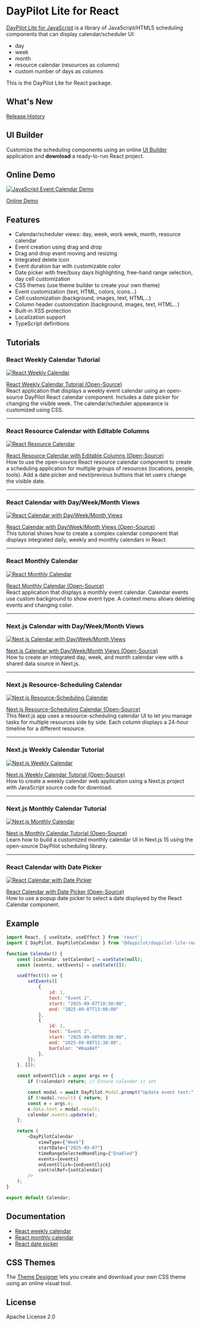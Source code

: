 # DayPilot Lite for React

[DayPilot Lite for JavaScript](https://javascript.daypilot.org/open-source/) is a library of JavaScript/HTML5 scheduling components that can display calendar/scheduler UI:
* day
* week
* month
* resource calendar (resources as columns)
* custom number of days as columns

This is the DayPilot Lite for React package.

## What's New

[Release History](https://javascript.daypilot.org/daypilot-lite-history/)

## UI Builder

Customize the scheduling components using an online [UI Builder](https://builder.daypilot.org/) application and **download** a ready-to-run React project.

## Online Demo

[![JavaScript Event Calendar Demo](https://static.daypilot.org/npm/202207/javascript-html5-event-calendar-scheduler-drag-drop.png)](https://javascript.daypilot.org/demo/lite/)

[Online Demo](https://javascript.daypilot.org/demo/lite/)

## Features

* Calendar/scheduler views: day, week, work week, month, resource calendar
* Event creation using drag and drop
* Drag and drop event moving and resizing
* Integrated delete icon
* Event duration bar with customizable color
* Date picker with free/busy days highlighting, free-hand range selection, day cell customization
* CSS themes (use theme builder to create your own theme)
* Event customization (text, HTML, colors, icons...)
* Cell customization (background, images, text, HTML...)
* Column header customization (background, images, text, HTML...)
* Built-in XSS protection
* Localization support
* TypeScript definitions

## Tutorials

### React Weekly Calendar Tutorial

[![React Weekly Calendar](https://static.daypilot.org/npm/202308/react-weekly-calendar-component-open-source.png)](https://code.daypilot.org/42221/react-weekly-calendar-tutorial)

[React Weekly Calendar Tutorial (Open-Source)](https://code.daypilot.org/42221/react-weekly-calendar-tutorial)  
React application that displays a weekly event calendar using an open-source DayPilot React calendar component. Includes a date picker for changing the visible week. The calendar/scheduler appearance is customized using CSS.

***

### React Resource Calendar with Editable Columns

[![React Resource Calendar](https://static.daypilot.org/npm/202411/react-resource-calendar-witih-editable-columns.png)](https://code.daypilot.org/62447/react-resource-calendar-open-source)

[React Resource Calendar with Editable Columns (Open-Source)](https://code.daypilot.org/62447/react-resource-calendar-open-source)  
How to use the open-source React resource calendar component to create a scheduling application for multiple groups of resources (locations, people, tools). Add a date picker and next/previous buttons that let users change the visible date.

***

### React Calendar with Day/Week/Month Views

[![React Calendar with Day/Week/Month Views](https://static.daypilot.org/npm/202406/react-calendar-with-day-week-month-views-open-source.png)](https://code.daypilot.org/27556/react-day-week-month-calendar)

[React Calendar with Day/Week/Month Views (Open-Source)](https://code.daypilot.org/27556/react-day-week-month-calendar)  
This tutorial shows how to create a complex calendar component that displays integrated daily, weekly and monthly calendars in React.

***

### React Monthly Calendar

[![React Monthly Calendar](https://static.daypilot.org/npm/202406/react-monthly-calendar-open-source.png)](https://code.daypilot.org/26289/react-monthly-calendar-tutorial)

[React Monthly Calendar (Open-Source)](https://code.daypilot.org/26289/react-monthly-calendar-tutorial)  
React application that displays a monthly event calendar. Calendar events use custom background to show event type. A context menu allows deleting events and changing color.

***

### Next.js Calendar with Day/Week/Month Views
[![Next.js Calendar with Day/Week/Month Views](https://static.daypilot.org/npm/202505/next.js-calendar-with-day-week-month-views-open-source.png)](https://code.daypilot.org/62886/next-js-calendar-day-week-month-open-source)

[Next.js Calendar with Day/Week/Month Views (Open-Source)](https://code.daypilot.org/62886/next-js-calendar-day-week-month-open-source)  
How to create an integrated day, week, and month calendar view with a shared data source in Next.js.

***

### Next.js Resource-Scheduling Calendar
[![Next.js Resource-Scheduling Calendar](https://static.daypilot.org/npm/202505/next.js-resource-scheduling-calendar-open-source.png)](https://code.daypilot.org/13080/next-js-resource-scheduling-calendar-open-source)

[Next.js Resource-Scheduling Calendar (Open-Source)](https://code.daypilot.org/13080/next-js-resource-scheduling-calendar-open-source)  
This Next.js app uses a resource-scheduling calendar UI to let you manage tasks for multiple resources side by side. Each column displays a 24-hour timeline for a different resource.

***

### Next.js Weekly Calendar Tutorial

[![Next.js Weekly Calendar](https://static.daypilot.org/npm/202403/next.js-weekly-calendar-open-source.png)](https://code.daypilot.org/45330/next-js-weekly-calendar-open-source)

[Next.js Weekly Calendar Tutorial (Open-Source)](https://code.daypilot.org/45330/next-js-weekly-calendar-open-source)  
How to create a weekly calendar web application using a Next.js project with JavaScript source code for download.

***

### Next.js Monthly Calendar Tutorial

[![Next.js Monthly Calendar](https://static.daypilot.org/npm/202411/next.js-monthly-calendar-component-open-source.png)](https://code.daypilot.org/37709/next-js-monthly-calendar-open-source)

[Next.js Monthly Calendar Tutorial (Open-Source)](https://code.daypilot.org/37709/next-js-monthly-calendar-open-source)  
Learn how to build a customized monthly calendar UI in Next.js 15 using the open-source DayPilot scheduling library.

***

### React Calendar with Date Picker

[![React Calendar with Date Picker](https://static.daypilot.org/npm/202207/react-calendar-with-date-picker.png)](https://code.daypilot.org/10750/react-calendar-with-date-picker-open-source)

[React Calendar with Date Picker (Open-Source)](https://code.daypilot.org/10750/react-calendar-with-date-picker-open-source)  
How to use a popup date picker to select a date displayed by the React Calendar component.

## Example

```javascript
import React, { useState, useEffect } from 'react';
import { DayPilot, DayPilotCalendar } from "@daypilot/daypilot-lite-react";

function Calendar() {
    const [calendar, setCalendar] = useState(null);
    const [events, setEvents] = useState([]);

    useEffect(() => {
        setEvents([
            {
                id: 1,
                text: "Event 1",
                start: "2025-09-07T10:30:00",
                end: "2025-09-07T13:00:00"
            },
            {
                id: 2,
                text: "Event 2",
                start: "2025-09-08T09:30:00",
                end: "2025-09-08T11:30:00",
                barColor: "#6aa84f"
            },
        ]);
    }, []);

    const onEventClick = async args => {
        if (!calendar) return; // Ensure calendar is set

        const modal = await DayPilot.Modal.prompt("Update event text:", args.e.text());
        if (!modal.result) { return; }
        const e = args.e;
        e.data.text = modal.result;
        calendar.events.update(e);
    };

    return (
        <DayPilotCalendar
            viewType={"Week"}
            startDate={"2025-09-07"}
            timeRangeSelectedHandling={"Enabled"}
            events={events}
            onEventClick={onEventClick}
            controlRef={setCalendar}
        />
    );
}

export default Calendar;
```

## Documentation

* [React weekly calendar](https://doc.daypilot.org/calendar/react/)
* [React monthly calendar](https://doc.daypilot.org/month/react/)
* [React date picker](https://doc.daypilot.org/navigator/react/)

## CSS Themes

The [Theme Designer](https://themes.daypilot.org/) lets you create and download your own CSS theme using an online visual tool.

## License

Apache License 2.0



